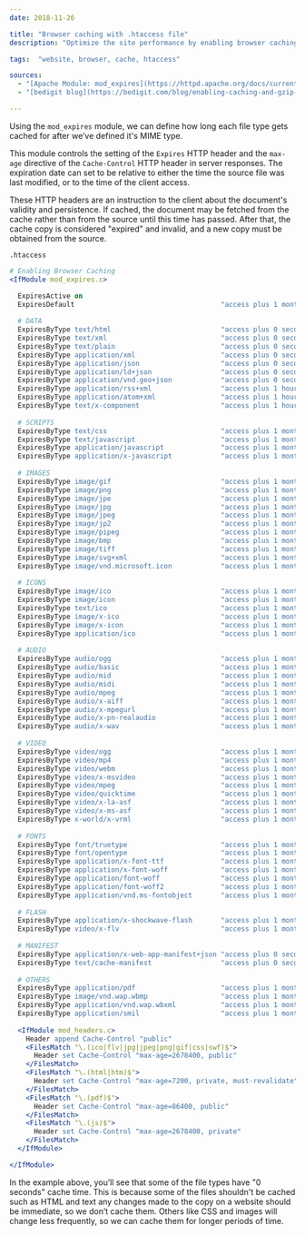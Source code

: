 ```yaml
---
date: 2018-11-26

title: "Browser caching with .htaccess file"
description: "Optimize the site performance by enabling browser caching with .htaccess file."

tags:  "website, browser, cache, htaccess"

sources:
  - "[Apache Module: mod_expires](https://httpd.apache.org/docs/current/mod/mod_expires.html)"
  - "[bedigit blog](https://bedigit.com/blog/enabling-caching-and-gzip-compression-with-htaccess/)"

---
```



Using the `mod_expires` module, we can define how long each file type gets cached for after we’ve defined it's MIME type.

This module controls the setting of the `Expires` HTTP header and the `max-age` directive of the `Cache-Control` HTTP header in server responses. The expiration date can set to be relative to either the time the source file was last modified, or to the time of the client access.

These HTTP headers are an instruction to the client about the document's validity and persistence. If cached, the document may be fetched from the cache rather than from the source until this time has passed. After that, the cache copy is considered "expired" and invalid, and a new copy must be obtained from the source.

`.htaccess`

```apache
# Enabling Browser Caching
<IfModule mod_expires.c>

  ExpiresActive on
  ExpiresDefault                                    "access plus 1 month"
  
  # DATA
  ExpiresByType text/html                           "access plus 0 seconds"
  ExpiresByType text/xml                            "access plus 0 seconds"
  ExpiresByType text/plain                          "access plus 0 seconds"
  ExpiresByType application/xml                     "access plus 0 seconds"
  ExpiresByType application/json                    "access plus 0 seconds"
  ExpiresByType application/ld+json                 "access plus 0 seconds"
  ExpiresByType application/vnd.geo+json            "access plus 0 seconds"
  ExpiresByType application/rss+xml                 "access plus 1 hour"
  ExpiresByType application/atom+xml                "access plus 1 hour"
  ExpiresByType text/x-component                    "access plus 1 hour"
  
  # SCRIPTS
  ExpiresByType text/css                            "access plus 1 month" 
  ExpiresByType text/javascript                     "access plus 1 month" 
  ExpiresByType application/javascript              "access plus 1 month" 
  ExpiresByType application/x-javascript            "access plus 1 month" 
  
  # IMAGES
  ExpiresByType image/gif                           "access plus 1 month"
  ExpiresByType image/png                           "access plus 1 month"
  ExpiresByType image/jpe                           "access plus 1 month"
  ExpiresByType image/jpg                           "access plus 1 month"
  ExpiresByType image/jpeg                          "access plus 1 month"
  ExpiresByType image/jp2                           "access plus 1 month"
  ExpiresByType image/pipeg                         "access plus 1 month"
  ExpiresByType image/bmp                           "access plus 1 month"
  ExpiresByType image/tiff                          "access plus 1 month"
  ExpiresByType image/svg+xml                       "access plus 1 month"
  ExpiresByType image/vnd.microsoft.icon            "access plus 1 month"
  
  # ICONS
  ExpiresByType image/ico                           "access plus 1 month"
  ExpiresByType image/icon                          "access plus 1 month"
  ExpiresByType text/ico                            "access plus 1 month"
  ExpiresByType image/x-ico                         "access plus 1 month"
  ExpiresByType image/x-icon                        "access plus 1 month"
  ExpiresByType application/ico                     "access plus 1 month"
  
  # AUDIO
  ExpiresByType audio/ogg                           "access plus 1 month"
  ExpiresByType audio/basic                         "access plus 1 month"
  ExpiresByType audio/mid                           "access plus 1 month"
  ExpiresByType audio/midi                          "access plus 1 month"
  ExpiresByType audio/mpeg                          "access plus 1 month"
  ExpiresByType audio/x-aiff                        "access plus 1 month"
  ExpiresByType audio/x-mpegurl                     "access plus 1 month"
  ExpiresByType audio/x-pn-realaudio                "access plus 1 month"
  ExpiresByType audio/x-wav                         "access plus 1 month"
  
  # VIDEO
  ExpiresByType video/ogg                           "access plus 1 month"
  ExpiresByType video/mp4                           "access plus 1 month"
  ExpiresByType video/webm                          "access plus 1 month"
  ExpiresByType video/x-msvideo                     "access plus 1 month"
  ExpiresByType video/mpeg                          "access plus 1 month"
  ExpiresByType video/quicktime                     "access plus 1 month"
  ExpiresByType video/x-la-asf                      "access plus 1 month"
  ExpiresByType video/x-ms-asf                      "access plus 1 month"
  ExpiresByType x-world/x-vrml                      "access plus 1 month"
  
  # FONTS
  ExpiresByType font/truetype                       "access plus 1 month"
  ExpiresByType font/opentype                       "access plus 1 month"
  ExpiresByType application/x-font-ttf              "access plus 1 month"
  ExpiresByType application/x-font-woff             "access plus 1 month"
  ExpiresByType application/font-woff               "access plus 1 month"
  ExpiresByType application/font-woff2              "access plus 1 month"
  ExpiresByType application/vnd.ms-fontobject       "access plus 1 month"
  
  # FLASH
  ExpiresByType application/x-shockwave-flash       "access plus 1 month"
  ExpiresByType video/x-flv                         "access plus 1 month"
  
  # MANIFEST
  ExpiresByType application/x-web-app-manifest+json "access plus 0 seconds"
  ExpiresByType text/cache-manifest                 "access plus 0 seconds"
  
  # OTHERS
  ExpiresByType application/pdf                     "access plus 1 month"
  ExpiresByType image/vnd.wap.wbmp                  "access plus 1 month"
  ExpiresByType application/vnd.wap.wbxml           "access plus 1 month"
  ExpiresByType application/smil                    "access plus 1 month"
  
  <IfModule mod_headers.c>
    Header append Cache-Control "public"
    <FilesMatch "\.(ico|flv|jpg|jpeg|png|gif|css|swf)$">
      Header set Cache-Control "max-age=2678400, public"
    </FilesMatch>
    <FilesMatch "\.(html|htm)$">
      Header set Cache-Control "max-age=7200, private, must-revalidate"
    </FilesMatch>
    <FilesMatch "\.(pdf)$">
      Header set Cache-Control "max-age=86400, public"
    </FilesMatch>
    <FilesMatch "\.(js)$">
      Header set Cache-Control "max-age=2678400, private"
    </FilesMatch>
  </IfModule>

</IfModule>
```

In the example above, you’ll see that some of the file types have "0 seconds" cache time. This is because some of the files shouldn't be cached such as HTML and text any changes made to the copy on a website should be immediate, so we don’t cache them. Others like CSS and images will change less frequently, so we can cache them for longer periods of time.